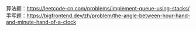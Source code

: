 算法题：https://leetcode-cn.com/problems/implement-queue-using-stacks/
手写题：https://bigfrontend.dev/zh/problem/the-angle-between-hour-hand-and-minute-hand-of-a-clock
